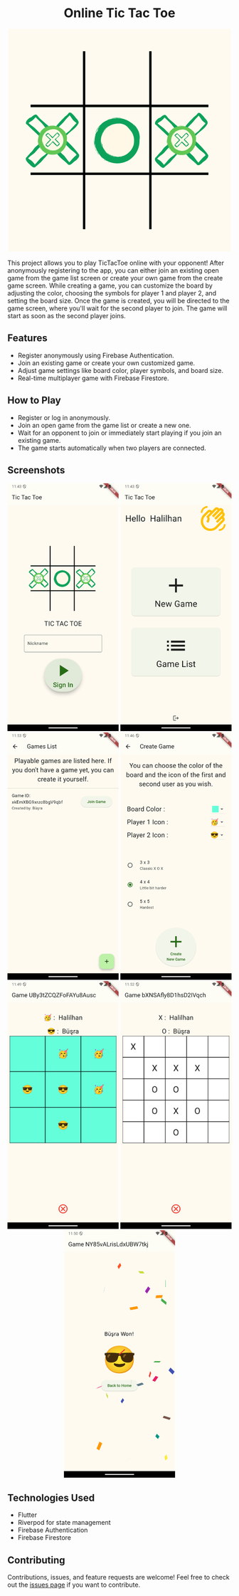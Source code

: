 <h1 align="center">Online Tic Tac Toe</h1>

<p align="center">
  <img src="https://github.com/HalilhanSAYIN/online_tic_tac_toe/blob/main/assets/logo.png" />
</p>

<p>
  This project allows you to play TicTacToe online with your opponent! After anonymously registering to the app, 
  you can either join an existing open game from the game list screen or create your own game from the create game screen. 
  While creating a game, you can customize the board by adjusting the color, choosing the symbols for player 1 and player 2, 
  and setting the board size. Once the game is created, you will be directed to the game screen, where you'll wait for 
  the second player to join. The game will start as soon as the second player joins.
</p>

<h2>Features</h2>
<ul>
  <li>Register anonymously using Firebase Authentication.</li>
  <li>Join an existing game or create your own customized game.</li>
  <li>Adjust game settings like board color, player symbols, and board size.</li>
  <li>Real-time multiplayer game with Firebase Firestore.</li>
</ul>

<h2>How to Play</h2>
<ul>
  <li>Register or log in anonymously.</li>
  <li>Join an open game from the game list or create a new one.</li>
  <li>Wait for an opponent to join or immediately start playing if you join an existing game.</li>
  <li>The game starts automatically when two players are connected.</li>
</ul>

<h2>Screenshots</h2>
<p align="center">
  <!-- Add your screenshots here -->
  <img src="https://github.com/HalilhanSAYIN/online_tic_tac_toe/blob/main/screenshots/login.png" width="250" />
  <img src="https://github.com/HalilhanSAYIN/online_tic_tac_toe/blob/main/screenshots/home.png" width="250" />
  <img src="https://github.com/HalilhanSAYIN/online_tic_tac_toe/blob/main/screenshots/gameListScreen.png" width="250" />
  <img src="https://github.com/HalilhanSAYIN/online_tic_tac_toe/blob/main/screenshots/newGame4.png" width="250" />
  <img src="https://github.com/HalilhanSAYIN/online_tic_tac_toe/blob/main/screenshots/gameScreen3x3.png" width="250" />
  <img src="https://github.com/HalilhanSAYIN/online_tic_tac_toe/blob/main/screenshots/gameScreen5x5.png" width="250" />
  <img src="https://github.com/HalilhanSAYIN/online_tic_tac_toe/blob/main/screenshots/gameEndScreen.png" width="250" />
  
</p>

<h2>Technologies Used</h2>
<ul>
  <li>Flutter</li>
  <li>Riverpod for state management</li>
  <li>Firebase Authentication</li>
  <li>Firebase Firestore</li>
</ul>


<h2>Contributing</h2>
<p>Contributions, issues, and feature requests are welcome! Feel free to check out the <a href="https://github.com/yourusername/tictactoe/issues">issues page</a> if you want to contribute.</p>

